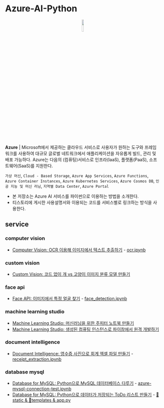 # Azure-AI-Python
<p align="center">
  <a href="https://azure.microsoft.com/ko-kr"/>
    <img src="https://upload.wikimedia.org/wikipedia/commons/thumb/f/fa/Microsoft_Azure.svg/1200px-Microsoft_Azure.svg.png" width="10%"/>
  </a>
</p>

**Azure** | Microsoft에서 제공하는 클라우드 서비스로 사용자가 원하는 도구와 프레임워크를 사용하여 대규모 글로벌 네트워크에서 애플리케이션을 자유롭게 빌드, 관리 및 배포 가능하다.
Azure는 다음의 (컴퓨팅)서비스로 인프라(IaaS), 플랫폼(PaaS), 소프트웨어(SaaS)를 지원한다.

```가상 머신```, ```Cloud - Based Storage```, ```Azure App Services```, ```Azure Functions```, ```Azure Container Instances```, ```Azure Kubernetes Services```, ```Azure Cosmos DB```, ```인공 지능 및 머신 러닝```, ```지역별 Data Center```, ```Azure Portal```

- 본 저장소는 Azure AI 서비스를 파이썬으로 이용하는 방법을 소개한다.
- 티스토리에 게시한 사용설명서와 이용되는 코드를 서비스별로 링크하는 방식을 사용한다.

## service
### computer vision
- [Computer Vision: OCR 이용해 이미지에서 텍스트 추출하기](https://riverallzero.tistory.com/41) - [ocr.ipynb](https://github.com/riverallzero/azure-python/tree/main/computer-vision/ocr.ipynb)

### custom vision
- [Custom Vision: 코드 없이 개 vs 고양이 이미지 분류 모델 만들기](https://riverallzero.tistory.com/68)

### face api
- [Face API: 이미지에서 특정 얼굴 찾기](https://riverallzero.tistory.com/64) - [face_detection.ipynb](https://github.com/riverallzero/azure-python/tree/main/face-api/face_detection.ipynb)

### machine learning studio
- [Machine Learning Studio: 머신러닝을 위한 주피터 노트북 만들기](https://riverallzero.tistory.com/69)
- [Machine Learning Studio: 생성된 컴퓨팅 인스턴스로 파이참에서 원격 개발하기](https://riverallzero.tistory.com/70)

### document intelligence
- [Document Intelligence: 영수증 사진으로 회계 엑셀 파일 만들기](https://riverallzero.tistory.com/71) - [receipt_extraction.ipynb](https://github.com/riverallzero/azure-ai-python/blob/main/document-intelligence/receipt_extraction.ipynb)

### database mysql
- [Database for MySQL: Python으로 MySQL 데이터베이스 다루기](https://riverallzero.tistory.com/72) - [azure-mysql-connection-test.ipynb](https://github.com/riverallzero/azure-python/blob/main/database-mysql/azure-mysql-connection-test.ipynb)
- [Database for MySQL: Python으로 데이터가 저장되는 ToDo 리스트 만들기](https://riverallzero.tistory.com/73) - [📁static & 📁templates & app.py](https://github.com/riverallzero/azure-python/tree/main/database-mysql)
  
